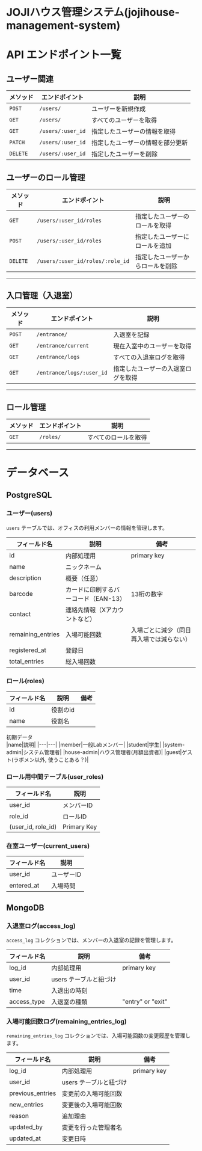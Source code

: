 # JOJIハウス管理システム(jojihouse-management-system)

# API エンドポイント一覧

## ユーザー関連
| メソッド | エンドポイント | 説明 |
|----------|--------------|------|
| `POST`   | `/users/`  | ユーザーを新規作成 |
| `GET`    | `/users/`  | すべてのユーザーを取得 |
| `GET`    | `/users/:user_id` | 指定したユーザーの情報を取得 |
| `PATCH`  | `/users/:user_id` | 指定したユーザーの情報を部分更新 |
| `DELETE` | `/users/:user_id` | 指定したユーザーを削除 |

## ユーザーのロール管理
| メソッド | エンドポイント | 説明 |
|----------|--------------|------|
| `GET`    | `/users/:user_id/roles` | 指定したユーザーのロールを取得 |
| `POST`   | `/users/:user_id/roles` | 指定したユーザーにロールを追加 |
| `DELETE` | `/users/:user_id/roles/:role_id` | 指定したユーザーからロールを削除 |

---

## 入口管理（入退室）
| メソッド | エンドポイント | 説明 |
|----------|--------------|------|
| `POST`   | `/entrance/` | 入退室を記録 |
| `GET`    | `/entrance/current` | 現在入室中のユーザーを取得 |
| `GET`    | `/entrance/logs` | すべての入退室ログを取得 |
| `GET`    | `/entrance/logs/:user_id` | 指定したユーザーの入退室ログを取得 |

---

## ロール管理
| メソッド | エンドポイント | 説明 |
|----------|--------------|------|
| `GET`    | `/roles/` | すべてのロールを取得 |

---


# データベース

## PostgreSQL

### ユーザー(users)

`users` テーブルでは、オフィスの利用メンバーの情報を管理します。

| フィールド名 | 説明 | 備考 |
|-------------|------|------|
| id | 内部処理用 | primary key |
| name | ニックネーム |  |
| description | 概要（任意） |  |
| barcode | カードに印刷するバーコード（EAN-13） | 13桁の数字 |
| contact | 連絡先情報（Xアカウントなど） |  |
| remaining_entries | 入場可能回数 | 入場ごとに減少（同日再入場では減らない） |
| registered_at | 登録日 |  |
| total_entries | 総入場回数 |  |

### ロール(roles)

| フィールド名 | 説明 | 備考 |
|-------------|------|------|
|id|役割のid||
|name|役割名||

初期データ  
|name|説明|
|---|---|
|member|一般Labメンバー|
|student|学生|
|system-admin|システム管理者|
|house-admin|ハウス管理者(月額出資者)|
|guest|ゲスト(ラボメン以外, 使うことある？)|

### ロール用中間テーブル(user_roles)

| フィールド名 | 説明 |
|-------------|------|
|user_id|メンバーID|
|role_id|ロールID|
|(user_id, role_id)|Primary Key|

### 在室ユーザー(current_users)

| フィールド名 | 説明 |
|-------------|------|
|user_id|ユーザーID|
|entered_at|入場時間|


## MongoDB

### 入退室ログ(access_log)

`access_log` コレクションでは、メンバーの入退室の記録を管理します。

| フィールド名 | 説明 | 備考 |
|-------------|------|------|
| log_id | 内部処理用 | primary key |
| user_id | users テーブルと紐づけ |  |
| time | 入退出の時刻 |  |
| access_type | 入退室の種類 | "entry" or "exit" |

### 入場可能回数ログ(remaining_entries_log)
`remaining_entries_log` コレクションでは、入場可能回数の変更履歴を管理します。

| フィールド名 | 説明 | 備考 |
|-------------|------|------|
| log_id | 内部処理用 | primary key |
| user_id | users テーブルと紐づけ |  |
| previous_entries | 変更前の入場可能回数 |  |
| new_entries | 変更後の入場可能回数 |  |
| reason | 追加理由 |  |
| updated_by | 変更を行った管理者名 |  |
| updated_at | 変更日時 |  |
